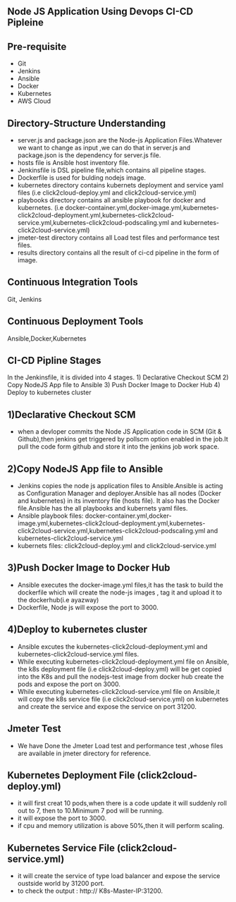 Node JS Application Using Devops CI-CD Pipleine
------------------------------------------------

Pre-requisite
-----------------
  - Git
  - Jenkins
  - Ansible
  - Docker
  - Kubernetes 
  - AWS Cloud
 
 Directory-Structure Understanding
 -------------------------------------
  - server.js and package.json are the Node-js Application Files.Whatever we want to change as input ,we can do that in server.js and package.json is the dependency for server.js file.
  - hosts file is Ansible host inventory file.
  - Jenkinsfile is DSL pipeline file,which contains all pipeline stages.
  - Dockerfile is used for bulding nodejs image.
  - kubernetes directory contains kubernets deployment and service  yaml files (i.e  click2cloud-deploy.yml and click2cloud-service.yml)
  - playbooks directory contains all ansible playbook for docker and kubernetes. (i.e docker-container.yml,docker-image.yml,kubernetes-click2cloud-deployment.yml,kubernetes-click2cloud-service.yml,kubernetes-click2cloud-podscaling.yml and kubernetes-click2cloud-service.yml) 
  - jmeter-test directory contains all Load test files and performance test files.
  - results directory contains all the result of ci-cd pipeline in the form of image.
  
  Continuous Integration Tools
  -----------------------------
  Git, Jenkins
  
  Continuous Deployment Tools
  ----------------------------
  Ansible,Docker,Kubernetes
  
  CI-CD Pipline Stages
  ---------------------
  In the Jenkinsfile, it is divided into 4 stages.
     1) Declarative Checkout SCM
     2) Copy NodeJS App file to Ansible
     3) Push Docker Image to Docker Hub
     4) Deploy to kubernetes cluster
     
  1)Declarative Checkout SCM
  ---------------------------
   - when a devloper commits the Node JS Application code in SCM (Git & Github),then jenkins get triggered by pollscm option enabled in the job.It pull the code form github and store it into the jenkins job work space.
  
  2)Copy NodeJS App file to Ansible
  ---------------------------------
   - Jenkins copies the node js application files to Ansible.Ansible is acting as Configuration Manager and deployer.Ansible has all nodes (Docker and kubernetes) in its inventory file (hosts file). It also has the Docker file.Ansible has the all playbooks and kubernets yaml files.
   - Ansible playbook files:  docker-container.yml,docker-image.yml,kubernetes-click2cloud-deployment.yml,kubernetes-click2cloud-service.yml,kubernetes-click2cloud-podscaling.yml and kubernetes-click2cloud-service.yml
   - kubernets files: click2cloud-deploy.yml and click2cloud-service.yml
                     
  3)Push Docker Image to Docker Hub
  --------------------------------
  - Ansible executes the docker-image.yml files,it has the task to build the dockerfile which will create the node-js images , tag it and upload it to the dockerhub(i.e ayazway)
  - Dockerfile, Node js will expose the port to 3000.
  
  
  4)Deploy to kubernetes cluster
  -----------------------------
  - Ansible excutes the kubernetes-click2cloud-deployment.yml and kubernetes-click2cloud-service.yml files. 
  - While executing kubernetes-click2cloud-deployment.yml file on Ansible, the k8s deployment file (i.e click2cloud-deploy.yml) will be get copied into the K8s and pull the nodejs-test image from docker hub create the pods and expose the port on 3000.
  - While executing kubernetes-click2cloud-service.yml file on Ansible,it will copy the k8s service file (i.e click2cloud-service.yml) on kubernetes and create the service and expose the service on port 31200.
  
  
  Jmeter Test
  -------------
  - We have Done the Jmeter Load test and performance test ,whose files are available in jmeter directory for reference. 
  
  Kubernetes Deployment File (click2cloud-deploy.yml) 
  -------------------------------------------------------
  - it will first creat 10 pods,when there is a code update it will suddenly roll out to 7, then to 10.Minimum 7 pod will be running.
  - it will expose the port to 3000.
  - if cpu and memory utilization is above 50%,then it will perform scaling.
  
  Kubernetes Service File (click2cloud-service.yml)
  -------------------------------------------------------
  - it will create the service of type load balancer and expose the service oustside world by 31200 port.
  - to check the output : http:// K8s-Master-IP:31200.
  
  





